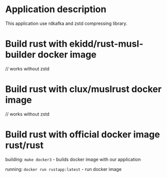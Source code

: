 # Application description

This application use rdkafka and zstd compressing library.

# Build rust with ekidd/rust-musl-builder docker image

// works without zstd


# Build rust with clux/muslrust docker image

// works without zstd 

# Build rust with official docker image  rust/rust

building: `make docker3` - builds docker image with our application

running: `docker run rustapp:latest`  - run docker image 
    